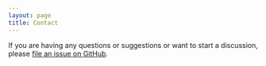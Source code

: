 ```yaml
---
layout: page
title: Contact
---
```


If you are having any questions or suggestions or want to start a discussion, please [file an issue on GitHub](https://github.com/about-code/blog/issues/new).
